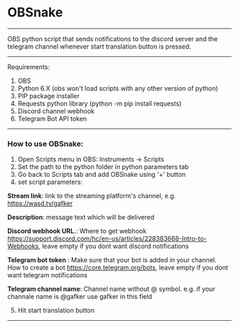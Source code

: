 # OBSnake
__________________________________________________________________________________________
OBS python script that sends notifications to the discord server and the telegram channel whenever start translation button is pressed.
__________________________________________________________________________________________

Requirements:

1. OBS
2. Python 6.X (obs won't load scripts with any other version of python)
3. PIP package installer
4. Requests python library (python -m pip install requests)
5. Discord channel webhook
6. Telegram Bot API token
__________________________________________________________________________________________

<b><h3>How to use OBSnake:</h3></b>

1. Open Scripts menu in OBS: Instruments -> Scripts
2. Set the path to the python folder in python parameters tab
3. Go back to Scripts tab and add OBSnake using '+' button
4. set script parameters:

 <b>Stream link</b>: link to the streaming platform's channel, e.g. https://wasd.tv/gafker
 
 <b>Description</b>: message text which will be delivered
 
 <b>Discord webhook URL.</b>: Where to get webhook https://support.discord.com/hc/en-us/articles/228383668-Intro-to-Webhooks, leave empty if you dont want discord notifications
  
 <b>Telegram bot token</b> : Make sure that your bot is added in your channel. How to create a bot https://core.telegram.org/bots, leave empty if you dont want telegram notifications
  
 <b>Telegram channel name</b>: Channel name without @ symbol. e.g. if your channale name is @gafker use gafker in this field
 
 5. Hit start translation button

__________________________________________________________________________________________
 
